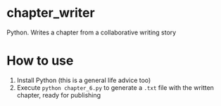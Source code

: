 # chapter_writer
Python. Writes a chapter from a collaborative writing story

# How to use

1. Install Python (this is a general life advice too)
2. Execute `python chapter_6.py` to generate a `.txt` file with the written chapter, ready for publishing

